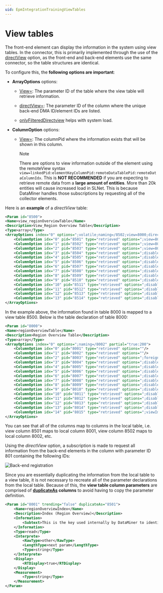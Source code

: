 ```yaml
---
uid: EpmIntegrationTrainingViewTables
---
```


# View tables

The front-end element can display the information in the system using view tables. In the connector, this is primarily implemented through the use of the [directView](xref:Protocol.Params.Param.ArrayOptions-options#directview) option, as the front-end and back-end elements use the same connector, so the table structures are identical.

To configure this, the **following options are important**:

- **ArrayOptions** options:

  - [View=](xref:Protocol.Params.Param.ArrayOptions-options#view): The parameter ID of the table where the view table will retrieve information.

  - [directView=](xref:Protocol.Params.Param.ArrayOptions-options#directview): The parameter ID of the column where the unique back-end DMA ID/element IDs are listed.

  - [onlyFilteredDirectview](xref:Protocol.Params.Param.ArrayOptions-options#onlyfiltereddirectview) helps with system load.

- **ColumnOption** options:

  - [View=](xref:ColumnOptionOptionsOverview#view-1): The columnPid where the information exists that will be shown in this column.

    > [!NOTE]
    > There are options to view information outside of the element using the remoteView syntax `view=linkedPid:elementKeyColumnPid:remoteDataTablePid:remoteDataColumnIdx`. This is **NOT RECOMMENDED** if you are expecting to retrieve remote data from a **large amount of entities**. More than 20k entities will cause increased load in SLNet. This is because DataMiner handles those subscriptions by requesting all of the collector elements.

Here is an **example** of a *directView* table:

```xml
<Param id="8500">
<Name>view_regionOverviewTable</Name>
<Description>View_Region Overview Table</Description>
<Type>array</Type>
<ArrayOptions index="0" options=";volatile;naming=/8502;view=8000;directView=801;onlyFilteredDirectView" partial="true:200">
    <ColumnOption idx="0" pid="8501" type="retrieved" options=";view=8001"/>
    <ColumnOption idx="1" pid="8502" type="retrieved" options=";view=8002"/>
    <ColumnOption idx="2" pid="8503" type="retrieved" options=";view=8003"/>
    <ColumnOption idx="3" pid="8504" type="retrieved" options=";disableHeaderSum;disableHistogram;disableHeatmap;view=8004"/>
    <ColumnOption idx="4" pid="8505" type="retrieved" options=";disableHeaderSum;disableHistogram;disableHeatmap;view=8005"/>
    <ColumnOption idx="5" pid="8506" type="retrieved" options=";disableHeaderSum;disableHistogram;disableHeatmap;view=8006"/>
    <ColumnOption idx="6" pid="8507" type="retrieved" options=";disableHeaderSum;disableHistogram;disableHeatmap;view=8007"/>
    <ColumnOption idx="7" pid="8508" type="retrieved" options=";disableHeaderSum;disableHistogram;disableHeatmap;view=8008"/>
    <ColumnOption idx="8" pid="8509" type="retrieved" options=";disableHeaderSum;disableHistogram;disableHeatmap;view=8009"/>
    <ColumnOption idx="9" pid="8510" type="retrieved" options=";disableHeaderSum;disableHistogram;disableHeatmap;view=8010"/>
    <ColumnOption idx="10" pid="8511" type="retrieved" options=";disableHeaderSum;disableHistogram;disableHeatmap;view=8011"/>
    <ColumnOption idx="11" pid="8512" type="retrieved" options=";disableHeaderSum;disableHistogram;disableHeatmap;view=8012"/>
    <ColumnOption idx="12" pid="8513" type="retrieved" options=";disableHeaderSum;disableHistogram;disableHeatmap;view=8013"/>
    <ColumnOption idx="13" pid="8514" type="retrieved" options=";disableHeaderSum;disableHistogram;disableHeatmap;view=8014"/>
</ArrayOptions>
```

In the example above, the information found in table 8000 is mapped to a view table 8500. Below is the table declaration of table 8000:

```xml
<Param id="8000">
<Name>regionOverviewTable</Name>
<Description>Region Overview Table</Description>
<Type>array</Type>
<ArrayOptions index="0" options=";naming=/8002" partial="true:200">
    <ColumnOption idx="0" pid="8001" type="retrieved" options=""/>
    <ColumnOption idx="1" pid="8002" type="retrieved" options=""/>
    <ColumnOption idx="2" pid="8003" type="retrieved" options=";foreignKey=9000"/>
    <ColumnOption idx="3" pid="8004" type="retrieved" options=";disableHeaderSum;disableHistogram;disableHeatmap"/>
    <ColumnOption idx="4" pid="8005" type="retrieved" options=";disableHeaderSum;disableHistogram;disableHeatmap"/>
    <ColumnOption idx="5" pid="8006" type="retrieved" options=";disableHeaderSum;disableHistogram;disableHeatmap"/>
    <ColumnOption idx="6" pid="8007" type="retrieved" options=";disableHeaderSum"/>
    <ColumnOption idx="7" pid="8008" type="retrieved" options=";disableHeaderSum;disableHistogram;disableHeatmap"/>
    <ColumnOption idx="8" pid="8009" type="retrieved" options=";disableHeaderSum"/>
    <ColumnOption idx="9" pid="8010" type="retrieved" options=";disableHeaderSum;disableHistogram;disableHeatmap"/>
    <ColumnOption idx="10" pid="8011" type="retrieved" options=";disableHeaderSum"/>
    <ColumnOption idx="11" pid="8012" type="retrieved" options=";disableHeaderSum;disableHistogram;disableHeatmap"/>
    <ColumnOption idx="12" pid="8013" type="retrieved" options=";disableHeaderSum"/>
    <ColumnOption idx="13" pid="8014" type="retrieved" options=";disableHeaderSum;disableHistogram;disableHeatmap"/>
    <ColumnOption idx="14" pid="8015" type="retrieved" options=";viewImpact"/>
</ArrayOptions>
```

You can see that all of the columns map to columns in the local table, i.e. view column 8501 maps to local column 8001, view column 8502 maps to local column 8002, etc.

Using the *directView* option, a subscription is made to request all information from the back-end elements in the column with parameter ID 801 containing the following IDs:

![Back-end registration](~/develop/images/EPM_Back-end_registration.png)

Since you are essentially duplicating the information from the local table to a view table, it is not necessary to recreate all of the parameter declarations from the local table. Because of this, the **view table column parameters** are comprised of **[duplicateAs](xref:Protocol.Params.Param-duplicateAs) columns** to avoid having to copy the parameter definition.

```xml
<Param id="8001" trending="false" duplicateAs="8501">
    <Name>regionOverviewIndex</Name>
    <Description>Index (Region Overview)</Description>
    <Information>
        <Subtext>This is the key used internally by DataMiner to identify the table entries.</Subtext>
    </Information>
    <Type>read</Type>
    <Interprete>
        <RawType>other</RawType>
        <LengthType>next param</LengthType>
        <Type>string</Type>
    </Interprete>
    <Display>
        <RTDisplay>true</RTDisplay>
    </Display>
    <Measurement>
        <Type>string</Type>
    </Measurement>
</Param>
```
